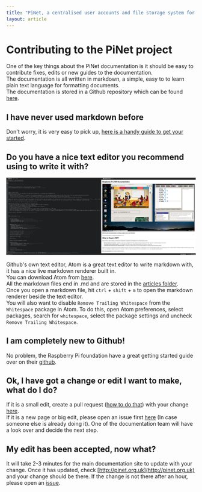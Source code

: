 ```yaml
---
title: "PiNet, a centralised user accounts and file storage system for a Raspberry Pi classroom."
layout: article
---
```


# Contributing to the PiNet project

One of the key things about the PiNet documentation is it should be easy to contribute fixes, edits or new guides to the documentation.   
The documentation is all written in markdown, a simple, easy to to learn plain text language for formatting documents.   
The documentation is stored in a Github repository which can be found [here](https://github.com/PiNet/PiNet.github.io). 
   
## I have never used markdown before
Don't worry, it is very easy to pick up, [here is a handy guide to get your started](https://github.com/adam-p/markdown-here/wiki/Markdown-Cheatsheet).
   
## Do you have a nice text editor you recommend using to write it with?
![](/assets/images/atom-1.jpeg)

   
Github's own text editor, Atom is a great text editor to write markdown with, it has a nice live markdown renderer built in.   
You can download Atom from [here](https://atom.io/).   
All the markdown files end in .md and are stored in the [articles folder](https://github.com/PiNet/PiNet.github.io/tree/master/articles).   
Once you open a markdown file, hit ```ctrl``` + ```shift``` + ```m``` to open the markdown renderer beside the text editor.   
You will also want to disable ```Remove Trailing Whitespace``` from the ```Whitespace``` package in Atom. To do this, open Atom preferences, select packages, search for ```whitespace```, select the package settings and uncheck ```Remove Trailing Whitespace```.   
   
## I am completely new to Github!
No problem, the Raspberry Pi foundation have a great getting started guide over on their [github](https://github.com/raspberrypilearning/creating-resources/blob/master/github.md).

## Ok, I have got a change or edit I want to make, what do I do?
If it is a small edit, create a pull request ([how to do that](https://github.com/raspberrypilearning/creating-resources/blob/master/github.md)) with your change [here](https://github.com/PiNet/PiNet.github.io/pulls).   
 If it is a new page or big edit, please open an issue first [here](https://github.com/PiNet/PiNet.github.io/issues) (In case someone else is already doing it). 
 One of the documentation team will have a look over and decide the next step.   
 
## My edit has been accepted, now what?
It will take 2-3 minutes for the main documentation site to update with your change. Once it has updated, check [http://pinet.org.uk](http://pinet.org.uk) and your change should be there. If the change is not there after an hour, please open an [issue](https://github.com/PiNet/PiNet.github.io/issues).

